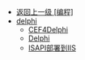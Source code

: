 - [返回上一级 [编程]](编程/)
- [delphi](编程/delphi/)
  - [CEF4Delphi](编程/delphi/CEF4Delphi.md)
  - [Delphi](编程/delphi/Delphi.md)
  - [ISAPI部署到IIS](编程/delphi/ISAPI部署到IIS.md)
